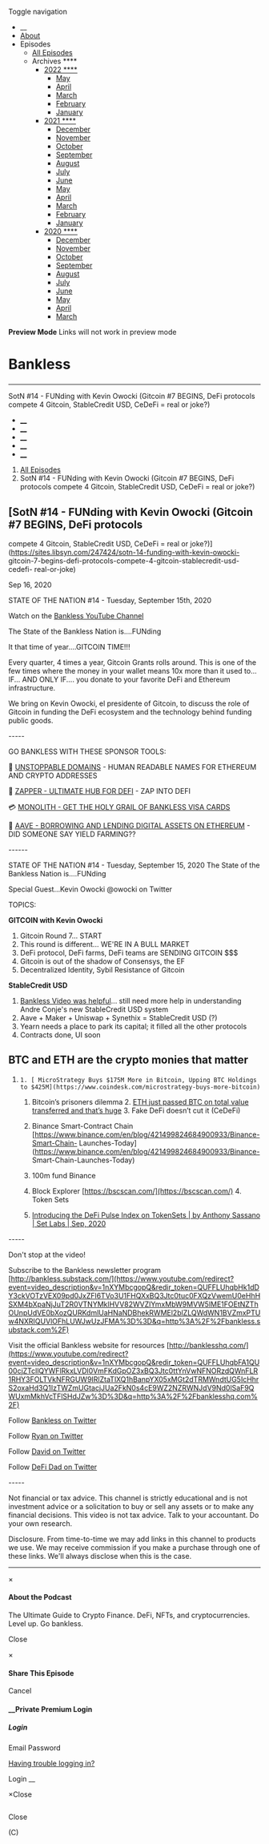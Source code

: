 Toggle navigation [](/247424 "Home Page")

  * __
  * [About]()
  * Episodes 
    * [All Episodes](/247424)
    * Archives ****
      * [2022 ****](/247424/2022)
        * [May](/247424/2022/05)
        * [April](/247424/2022/04)
        * [March](/247424/2022/03)
        * [February](/247424/2022/02)
        * [January](/247424/2022/01)
      * [2021 ****](/247424/2021)
        * [December](/247424/2021/12)
        * [November](/247424/2021/11)
        * [October](/247424/2021/10)
        * [September](/247424/2021/09)
        * [August](/247424/2021/08)
        * [July](/247424/2021/07)
        * [June](/247424/2021/06)
        * [May](/247424/2021/05)
        * [April](/247424/2021/04)
        * [March](/247424/2021/03)
        * [February](/247424/2021/02)
        * [January](/247424/2021/01)
      * [2020 ****](/247424/2020)
        * [December](/247424/2020/12)
        * [November](/247424/2020/11)
        * [October](/247424/2020/10)
        * [September](/247424/2020/09)
        * [August](/247424/2020/08)
        * [July](/247424/2020/07)
        * [June](/247424/2020/06)
        * [May](/247424/2020/05)
        * [April](/247424/2020/04)
        * [March](/247424/2020/03)

**Preview Mode** Links will not work in preview mode

# Bankless

###

* * *

SotN #14 - FUNding with Kevin Owocki (Gitcoin #7 BEGINS, DeFi protocols
compete 4 Gitcoin, StableCredit USD, CeDeFi = real or joke?)

  * [__](http://twitter.com/banklesshq "Visit Us on Twitter")
  * [__](mailto:ryan@mythos.capital "Email This Podcast")
  * [__](http://feeds.libsyn.com/247424/rss "Subscribe to RSS Feed")
  * [__](https://podcasts.apple.com/us/podcast/bankless/id1499409058?ls=1 "Listen on Apple Podcasts")
  * [__](https://open.spotify.com/show/41TNnXSv5ExcQSzEGLlGhy "Listen on Spotify")

  1. [All Episodes](/247424)
  2. SotN #14 - FUNding with Kevin Owocki (Gitcoin #7 BEGINS, DeFi protocols compete 4 Gitcoin, StableCredit USD, CeDeFi = real or joke?)

## [SotN #14 - FUNding with Kevin Owocki (Gitcoin #7 BEGINS, DeFi protocols
compete 4 Gitcoin, StableCredit USD, CeDeFi = real or
joke?)](https://sites.libsyn.com/247424/sotn-14-funding-with-kevin-owocki-
gitcoin-7-begins-defi-protocols-compete-4-gitcoin-stablecredit-usd-cedefi-
real-or-joke)

Sep 16, 2020

STATE OF THE NATION #14 - Tuesday, September 15th, 2020

Watch on the [Bankless YouTube Channel](https://www.youtube.com/c/bankless)

The State of the Bankless Nation is....FUNding

It that time of year....GITCOIN TIME!!!

Every quarter, 4 times a year, Gitcoin Grants rolls around. This is one of the
few times where the money in your wallet means 10x more than it used to...
IF... AND ONLY IF.... you donate to your favorite DeFi and Ethereum
infrastructure.

We bring on Kevin Owocki, el presidente of Gitcoin, to discuss the role of
Gitcoin in funding the DeFi ecosystem and the technology behind funding public
goods.

\-----

GO BANKLESS WITH THESE SPONSOR TOOLS:

💸 [UNSTOPPABLE DOMAINS](https://bankless.cc/unstoppable) \- HUMAN READABLE
NAMES FOR ETHEREUM AND CRYPTO ADDRESSES

🌈 [ZAPPER - ULTIMATE HUB FOR DEFI](http://bankless.cc/zapper) \- ZAP INTO DEFI

💳 [MONOLITH - GET THE HOLY GRAIL OF BANKLESS VISA CARDS
](https://bankless.cc/monolith)

💸 [AAVE - BORROWING AND LENDING DIGITAL ASSETS ON ETHEREUM](https://aave.com/)
\- DID SOMEONE SAY YIELD FARMING??

\------

STATE OF THE NATION #14 - Tuesday, September 15, 2020 The State of the
Bankless Nation is....FUNding

Special Guest...Kevin Owocki @owocki on Twitter

TOPICS:

**GITCOIN with Kevin Owocki**

1) Gitcoin Round 7... START  
2) This round is different... WE'RE IN A BULL MARKET  
3) DeFi protocol, DeFi farms, DeFi teams are SENDING GITCOIN $$$  
4) Gitcoin is out of the shadow of Consensys, the EF  
5) Decentralized Identity, Sybil Resistance of Gitcoin

**StableCredit USD**

1) [Bankless Video was
helpful](https://www.youtube.com/watch?v=SkTuMVBLBNQ)... still need more help
in understanding Andre Conje's new StableCredit USD system  
2) Aave + Maker + Uniswap + Synethix = StableCredit USD (?)  
3) Yearn needs a place to park its capital; it filled all the other protocols  
4) Contracts done, UI soon

## **BTC and ETH are the crypto monies that matter**

  1.     1. [ MicroStrategy Buys $175M More in Bitcoin, Upping BTC Holdings to $425M](https://www.coindesk.com/microstrategy-buys-more-bitcoin)
      1. Bitcoin’s prisoners dilemma 
    2. [ ETH just passed BTC on total value transferred and that’s huge](https://twitter.com/RyanSAdams/status/1303706247900934144?s=20)
    3. Fake DeFi doesn’t cut it (CeDeFi)
      1. Binance Smart-Contract Chain  
[https://www.binance.com/en/blog/421499824684900933/Binance-Smart-Chain-
Launches-Today](https://www.binance.com/en/blog/421499824684900933/Binance-
Smart-Chain-Launches-Today)

      2. 100m fund Binance
      3. Block Explorer [https://bscscan.com/](https://bscscan.com/)
    4. Token Sets
      1. [ Introducing the DeFi Pulse Index on TokenSets | by Anthony Sassano | Set Labs | Sep, 2020](https://medium.com/set-protocol/introducing-the-defi-pulse-index-on-tokensets-79f87c6b295b)

\-----

Don't stop at the video!

Subscribe to the Bankless newsletter program
[http://bankless.substack.com/](https://www.youtube.com/redirect?event=video_description&v=1nXYMbcgopQ&redir_token=QUFFLUhqbHk1dDY3ckVOTzVEX09pd0JxZFl6TVo3U1FHQXxBQ3Jtc0tuc0FXQzVwemU0eHhHSXM4bXpaNjJuT2R0VTNYMklHVV82WVZlYmxMbW9MVW5lME1FOEtNZThOUnpUdVE0bXozQURKdmlUaHNaNDBhekRWMEl2blZLQWdWN1BVZmxPTUw4NXRIQUVlOFhLUWJwUzJFMA%3D%3D&q=http%3A%2F%2Fbankless.substack.com%2F)

Visit the official Bankless website for resources
[http://banklesshq.com/](https://www.youtube.com/redirect?event=video_description&v=1nXYMbcgopQ&redir_token=QUFFLUhqbFA1QU00cjZTcllQYWFlRkxLVDl0VmFKdGpOZ3xBQ3Jtc0ttYnVwNFNORzdQWnFLR1RHY3FOLTVkNFRGUW9IRlZtaTlXQ1hBanpYX05xMGt2dTRMWndtUG5IcHhrS2oxaHd3Q1IzTWZmUGtacjJUa2FkN0s4cE9WZ2NZRWNJdV9Nd0lSaF9QWUxmMkhVcTFlSHdJZw%3D%3D&q=http%3A%2F%2Fbanklesshq.com%2F)

Follow [Bankless on Twitter](https://twitter.com/BanklessHQ)

Follow [Ryan on Twitter](https://twitter.com/ryansadams)

Follow [David on Twitter](https://twitter.com/TrustlessState)

Follow [DeFi Dad on Twitter](https://twitter.com/DeFi_Dad)

\-----

Not financial or tax advice. This channel is strictly educational and is not
investment advice or a solicitation to buy or sell any assets or to make any
financial decisions. This video is not tax advice. Talk to your accountant. Do
your own research.

Disclosure. From time-to-time we may add links in this channel to products we
use. We may receive commission if you make a purchase through one of these
links. We'll always disclose when this is the case.

* * *

×

#### About the Podcast

The Ultimate Guide to Crypto Finance. DeFi, NFTs, and cryptocurrencies. Level
up. Go bankless.

Close

×

#### Share This Episode

Cancel

#### __Private Premium Login

##### Login

Email Password

[Having trouble logging in?](')

Login __

×Close

![]()

Close

(C)

